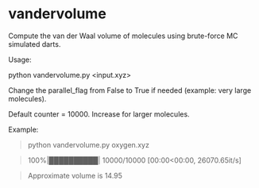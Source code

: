 # vandervolume
Compute the van der Waal volume of molecules using brute-force MC simulated darts.

Usage:

python vandervolume.py <input.xyz>

Change the parallel_flag from False to True if needed (example: very large molecules).

Default counter = 10000. Increase for larger molecules.

Example:

> python vandervolume.py oxygen.xyz

> 100%|██████████| 10000/10000 [00:00<00:00, 26070.65it/s]

> Approximate volume is 14.95

